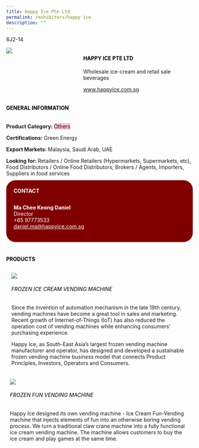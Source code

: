 ```yaml
---
title: Happy Ice Pte Ltd
permalink: /exhibitors/happy-ice
description: ""
---
```

<head>
	<div class="flex-paragraph">
		<!--hi there! this is a comment and will provide you with instructional guides-->
		<!--insert booth number here!-->
		<p style="text-transform: uppercase">6j2-14</p></div>
			<div class="flex-container" style="display: flex; flex-wrap: wrap;">
				<!--insert DOWNLOAD link of company logo between the " marks!-->
				<div class="card sgds" style="flex: 1 1 40%; display: block;"><img src="https://drive.google.com/uc?id=1TFenYz9qtyANuHes_4CMIuO-lFnyH4T4&export=download"></div>
	<div class="card-sgds" style="flex: 1 1 58%; display: block; margin-left: 3px">
		<h4 style="text-transform: uppercase; color: black;"><!--insert the exhibitor's name between the <b> tags here--><b>Happy Ice Pte Ltd</b></h4><!--insert the exhibitor's description between the <p> tags here-->
		<p>Wholesale ice-cream and retail sale beverages</p>
		<!--insert the exhibitor's website link, making sure there is "https:// www." present please. make sure the entire https link goes in between the " marks-->
		<p><a href="www.happyice.com.sg" target="_blank"><!--insert the www website link here (no need for https)-->www.happyice.com.sg</a></p>
	</div>
</div>
</head>

<body>
	<h4 style="text-transform: uppercase; color: black;"><b>General Information</b></h4>
		<div class="flex-container" style="display: flex; flex-wrap: wrap;">
			<div class="card sgds" style="flex: 1 1 65%; display: block; align-self: stretch">
			<div class="flex-paragraph">
			<p><b>Product Category: </b><span style=" background-color: pink; border-radius: 10 px;"><!--insert the exhibitor's pdt cat between the <p> tags here-->Others</span></p> 
				<p><b>Certifications: </b><!--insert all the exhibitor's certifications between the </b> and </p> here--> Green Energy</p>
			<p><b>Export Markets: </b><!--insert all the exhibitor's export markets between the </b> and </p> here-->Malaysia, Saudi Arab, UAE</p>
			<p style="margin-bottom: 10px;"><b>Looking for: </b><!--insert all the exhibitor's potential business partners between the </b> and </p> here-->Retailers / Online Retailers (Hypermarkets, Supermarkets, etc), Food Distributors / Online Food Distributors, Brokers / Agents, Importers, Suppliers in food services</p>
			</div>
		</div>
		<div class="card sgds" style="flex: 1 1 35%; padding: 10px; display: block; background-color: maroon; border-radius: 25px; align-self: center;">
		<h4 style="color: white; margin-top: 10px; margin-left: 10px;">CONTACT</h4>
		<div class="flex-paragraph">
			<!--replace with exhibitor's: -->
			<p style="padding: 10px; color: white;"><b><!-- POC name-->Ma Chee Keong Daniel</b><br><!-- designation--> Director<br><!--contact number-->+65 97773533<br><!-- for linking purposes, insert their email after "mailto:"...--><a href="mailto:daniel.ma@happyice.com.sg" style="color: white;"><!--...and also include the display email before </a> here-->daniel.ma@happyice.com.sg</a></p>
		</div>
			</div>
		</div>
	<br>
		<h4 style="text-transform: uppercase; color: black;"><b>products</b></h4>
<div style="display: flex; flex-wrap: wrap;">
  <div class="card sgds" style="flex: 1 1 47%; margin: 10px; display: block;"><!--insert the exhibitor's DOWNLOAD image for product between the " marks here-->
	<div class="flex-image" style="display: block;"><img src="https://drive.google.com/uc?id=1-fZuyYPhCvWPFNycu4nqV0FPkU3S4XxG&export=download"></div>
	<div class="flex-paragraph">
		<h6 style="text-transform: uppercase; color: black;"><!--insert product name before </h6> and product description after <p>-->Frozen Ice Cream Vending Machine</h6>
		<p>Since the invention of automation mechanism in the late 19th century, vending machines have become a great tool in sales and marketing. Recent growth of Internet-of-Things (IoT) has also reduced the operation cost of vending machines while enhancing consumers’ purchasing experience.

Happy Ice, as South-East Asia’s largest frozen vending machine manufacturer and operator, has designed and developed a sustainable frozen vending machine business model that connects Product Principles, Investors, Operators and Consumers.



</p></div>
	</div>
		<div class="card sgds" style="flex: 1 1 47%; margin: 10px; display: block;">
		<div class="flex-image" style="display: block;"><img src="https://drive.google.com/uc?id=1t8jFhk3uQ145ufjVw6cg5bUkPyp6zqGD&export=download"></div>
	<div class="flex-paragraph">
		<h6 style="text-transform: uppercase; color: black;">  
Frozen Fun Vending Machine</h6>
		<p>Happy Ice designed its own vending machine - Ice Cream Fun-Vending machine that injects elements of fun into an otherwise boring vending process. We turn a traditional claw crane machine into a fully functional ice cream vending machine. The machine allows customers to buy the ice cream and play games at the same time.


</p></div>
	</div>
	</div>
</body>